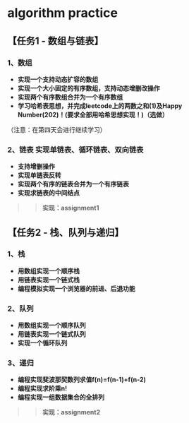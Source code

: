 # algorithm practice
## 【任务1 - 数组与链表】 
### 1、数组 
* **实现一个支持动态扩容的数组**
* **实现一个大小固定的有序数组，支持动态增删改操作**
* **实现两个有序数组合并为一个有序数组** 
* **学习哈希表思想，并完成leetcode上的两数之和(1)及Happy Number(202)！(要求全部用哈希思想实现！)（选做）**

（注意：在第四天会进行继续学习）
### 2、链表 实现单链表、循环链表、双向链表
* **支持增删操作** 
* **实现单链表反转** 
* **实现两个有序的链表合并为一个有序链表** 
* **实现求链表的中间结点**

>>**实现：assignment1**

## 【任务2 - 栈、队列与递归】
### 1、栈
* **用数组实现一个顺序栈**
* **用链表实现一个链式栈**
* **编程模拟实现一个浏览器的前进、后退功能**

### 2、队列
* **用数组实现一个顺序队列**
* **用链表实现一个链式队列**
* **实现一个循环队列**

### 3、递归
* **编程实现斐波那契数列求值f(n)=f(n-1)+f(n-2)**
* **编程实现求阶乘n!**
* **编程实现一组数据集合的全排列**

>>**实现：assignment2**
